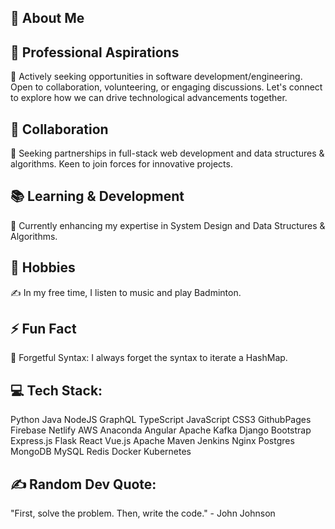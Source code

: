 💫 About Me
----------------------------

🚀 Professional Aspirations
----------------------------------------------------------------------------------------------------
🔭 Actively seeking opportunities in software development/engineering. Open to collaboration, volunteering, or engaging discussions. Let's connect to explore how we can drive technological advancements together.

🤝 Collaboration
--------------------------------------------------------------------------------------
👯 Seeking partnerships in full-stack web development and data structures & algorithms. Keen to join forces for innovative projects.

📚 Learning & Development
-----------------------------------------------------------
🌱 Currently enhancing my expertise in System Design and Data Structures & Algorithms.

🎵 Hobbies
----------------------------------------
✍️ In my free time, I listen to music and play Badminton.

⚡ Fun Fact
----------------------
🤔 Forgetful Syntax: I always forget the syntax to iterate a HashMap.

💻 Tech Stack:
------------------------------------------
Python Java NodeJS GraphQL TypeScript JavaScript CSS3 GithubPages Firebase Netlify AWS Anaconda Angular Apache Kafka Django Bootstrap Express.js Flask React Vue.js Apache Maven Jenkins Nginx Postgres MongoDB MySQL Redis Docker Kubernetes

✍️ Random Dev Quote: 
-------------------------------------
"First, solve the problem. Then, write the code." - John Johnson


